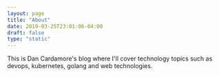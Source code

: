 ```yaml
---
layout: page
title: "About"
date: 2019-03-25T23:01:06-04:00
draft: false
type: "static"
---
```

This is Dan Cardamore's blog where I'll cover technology topics such as devops, kubernetes, golang and web technologies.
